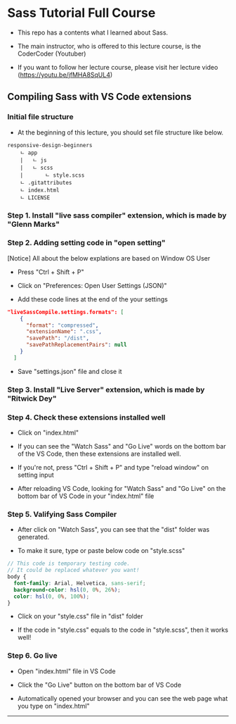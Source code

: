 # Sass Tutorial Full Course

- This repo has a contents what I learned about Sass.

- The main instructor, who is offered to this lecture course, is the CoderCoder (Youtuber)

- If you want to follow her lecture course, please visit her lecture video (https://youtu.be/jfMHA8SqUL4)


## Compiling Sass with VS Code extensions

### Initial file structure

- At the beginning of this lecture, you should set file structure like below.

```
responsive-design-beginners
	ㄴ app
	|	ㄴ js
	|	ㄴ scss
	|		ㄴ style.scss
	ㄴ .gitattributes
	ㄴ index.html
	ㄴ LICENSE 
```

### Step 1. Install "live sass compiler" extension, which is made by "Glenn Marks"


### Step 2. Adding setting code in "open setting"

\[Notice\] All about the below explations are based on Window OS User

- Press "Ctrl + Shift + P"

- Click on "Preferences: Open User Settings (JSON)"

- Add these code lines at the end of the your settings

```JSON
"liveSassCompile.settings.formats": [
    {
      "format": "compressed",
      "extensionName": ".css",
      "savePath": "/dist",
      "savePathReplacementPairs": null
    }
  ]
```

- Save "settings.json" file and close it

### Step 3. Install "Live Server" extension, which is made by "Ritwick Dey"


### Step 4. Check these extensions installed well

- Click on "index.html"

- If you can see the "Watch Sass" and "Go Live" words on the bottom bar of the VS Code, then these extensions are installed well.

- If you're not, press "Ctrl + Shift + P" and type "reload window" on setting input

- After reloading VS Code, looking for "Watch Sass" and "Go Live" on the bottom bar of VS Code in your "index.html" file

### Step 5. Valifying Sass Compiler

- After click on "Watch Sass", you can see that the "dist" folder was generated.

- To make it sure, type or paste below code on "style.scss"

```scss
// This code is temporary testing code.
// It could be replaced whatever you want!
body {
  font-family: Arial, Helvetica, sans-serif;
  background-color: hsl(0, 0%, 26%);
  color: hsl(0, 0%, 100%);
}

```

- Click on your "style.css" file in "dist" folder

- If the code in "style.css" equals to the code in "style.scss", then it works well!

### Step 6. Go live

- Open "index.html" file in VS Code

- Click the "Go Live" button on the bottom bar of VS Code

- Automatically opened your browser and you can see the web page what you type on "index.html"

-----------

